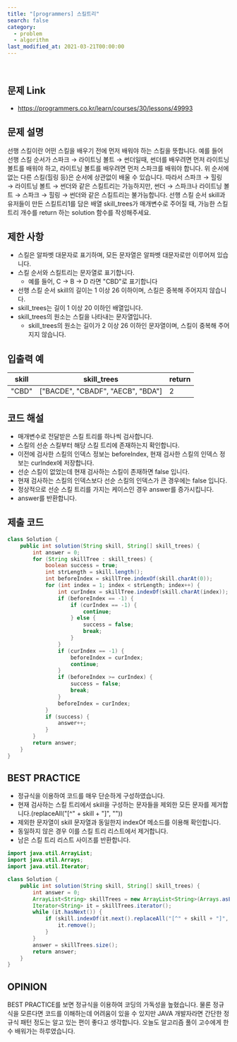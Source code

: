 ```yaml
---
title: "[programmers] 스킬트리"
search: false
category:
  - problem
  - algorithm
last_modified_at: 2021-03-21T00:00:00
---
```


<br>

## 문제 Link
- <https://programmers.co.kr/learn/courses/30/lessons/49993>

## 문제 설명
선행 스킬이란 어떤 스킬을 배우기 전에 먼저 배워야 하는 스킬을 뜻합니다. 
예를 들어 선행 스킬 순서가 스파크 → 라이트닝 볼트 → 썬더일때, 썬더를 배우려면 먼저 라이트닝 볼트를 배워야 하고, 
라이트닝 볼트를 배우려면 먼저 스파크를 배워야 합니다. 
위 순서에 없는 다른 스킬(힐링 등)은 순서에 상관없이 배울 수 있습니다. 
따라서 스파크 → 힐링 → 라이트닝 볼트 → 썬더와 같은 스킬트리는 가능하지만, 썬더 → 스파크나 라이트닝 볼트 → 스파크 → 힐링 → 썬더와 같은 스킬트리는 불가능합니다. 
선행 스킬 순서 skill과 유저들이 만든 스킬트리1를 담은 배열 skill_trees가 매개변수로 주어질 때, 가능한 스킬트리 개수를 return 하는 solution 함수를 작성해주세요. 

## 제한 사항
- 스킬은 알파벳 대문자로 표기하며, 모든 문자열은 알파벳 대문자로만 이루어져 있습니다.
- 스킬 순서와 스킬트리는 문자열로 표기합니다.
    - 예를 들어, C → B → D 라면 "CBD"로 표기합니다
- 선행 스킬 순서 skill의 길이는 1 이상 26 이하이며, 스킬은 중복해 주어지지 않습니다.
- skill_trees는 길이 1 이상 20 이하인 배열입니다.
- skill_trees의 원소는 스킬을 나타내는 문자열입니다.
    - skill_trees의 원소는 길이가 2 이상 26 이하인 문자열이며, 스킬이 중복해 주어지지 않습니다.

## 입출력 예

| skill | skill_trees | return |
|---|---|---|
| "CBD" | ["BACDE", "CBADF", "AECB", "BDA"] | 2 |

## 코드 해설
- 매개변수로 전달받은 스킬 트리를 하나씩 검사합니다.
- 스킬의 선순 스킬부터 해당 스킬 트리에 존재하는지 확인합니다.
- 이전에 검사한 스킬의 인덱스 정보는 beforeIndex, 현재 검사한 스킬의 인덱스 정보는 curIndex에 저장합니다.
- 선순 스킬이 없었는데 현재 검사하는 스킬이 존재하면 false 입니다.
- 현재 검사하는 스킬의 인덱스보다 선순 스킬의 인덱스가 큰 경우에는 false 입니다.
- 정상적으로 선순 스킬 트리를 가지는 케이스인 경우 answer를 증가시킵니다.
- answer를 반환합니다.

## 제출 코드

```java
class Solution {
    public int solution(String skill, String[] skill_trees) {
        int answer = 0;
        for (String skillTree : skill_trees) {
            boolean success = true;
            int strLength = skill.length();
            int beforeIndex = skillTree.indexOf(skill.charAt(0));
            for (int index = 1; index < strLength; index++) {
                int curIndex = skillTree.indexOf(skill.charAt(index));
                if (beforeIndex == -1) {
                    if (curIndex == -1) {
                        continue;
                    } else {
                        success = false;
                        break;
                    }
                }
                if (curIndex == -1) {
                    beforeIndex = curIndex;
                    continue;
                }
                if (beforeIndex >= curIndex) {
                    success = false;
                    break;
                }
                beforeIndex = curIndex;
            }
            if (success) {
                answer++;
            }
        }
        return answer;
    }
}
```

## BEST PRACTICE
- 정규식을 이용하여 코드를 매우 단순하게 구성하였습니다.
- 현재 검사하는 스킬 트리에서 skill을 구성하는 문자들을 제외한 모든 문자를 제거합니다.(replaceAll("[^" + skill + "]", ""))
- 제외한 문자열이 skill 문자열과 동일한지 indexOf 메소드를 이용해 확인합니다.
- 동일하지 않은 경우 이를 스킬 트리 리스트에서 제거합니다.
- 남은 스킬 트리 리스트 사이즈를 반환합니다.

```java
import java.util.ArrayList;
import java.util.Arrays;
import java.util.Iterator;

class Solution {
    public int solution(String skill, String[] skill_trees) {
        int answer = 0;
        ArrayList<String> skillTrees = new ArrayList<String>(Arrays.asList(skill_trees));
        Iterator<String> it = skillTrees.iterator();
        while (it.hasNext()) {
            if (skill.indexOf(it.next().replaceAll("[^" + skill + "]", "")) != 0) {
                it.remove();
            }
        }
        answer = skillTrees.size();
        return answer;
    }
}
```

## OPINION
BEST PRACTICE를 보면 정규식을 이용하여 코딩의 가독성을 높혔습니다. 
물론 정규식을 모른다면 코드를 이해하는데 어려움이 있을 수 있지만 JAVA 개발자라면 간단한 정규식 패턴 정도는 알고 있는 편이 좋다고 생각합니다. 
오늘도 알고리즘 풀이 고수에게 한 수 배워가는 하루였습니다.